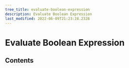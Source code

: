 ```yaml
---
tree_title: evaluate-boolean-expression
description: Evaluate Boolean Expression
last_modified: 2022-06-09T21:23:28.2328
---
```


# Evaluate Boolean Expression

## Contents

